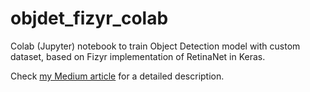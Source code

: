 # objdet_fizyr_colab
Colab (Jupyter) notebook to train Object Detection model with custom dataset, based on Fizyr implementation of RetinaNet in Keras.

Check [my Medium article](https://medium.freecodecamp.org/object-detection-in-colab-with-fizyr-retinanet-efed36ac4af3) for a detailed description.
